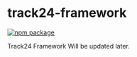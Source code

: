 # track24-framework

[![npm package][npm-badge]][npm]

Track24 Framework
Will be updated later.

[npm-badge]: https://img.shields.io/npm/v/track24-framework.png?style=flat-square
[npm]: https://www.npmjs.org/package/track24-framework